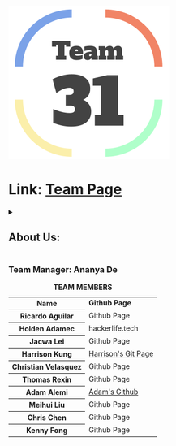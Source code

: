 <!--# This is a readme file for cse 110 fall 2022 group 31 github.  _-->
![Logo](admin/branding/logo.png) <!-- logo -->
# Link: [Team Page](https://github.com/cse110-fa22-group31/cse110-fa22-group31/blob/main/admin/team.md)
<details>   <!--drop down description  menu for info about team members -->
<summary><h2>About Us:</h2></summary>
<ul><!-- in the lines below, feel free to write about yourself. feel free to add your pictures as well if its ok -->
<li>Ananya De is the Team manager. she like to do ........ in her free time.</li>
<li>Ricardo Aguilar is the team leader. He likes to.......</li>
<li>Holden Adamec</li> 
<li>Jacwa Lei</li>  
<li>Harrison Kung is a team lead. He likes to bike and enjoys playing the piano.</li>  
<li>Christian Velasquez</li>  
<li>Thomas Rexin</li>  
<li>Adam Alemi is one of the team members. When He gets stressed, he goes to the pool and swims all the stress out of his body. He is foody so if there is an event on campus that has food involved, then you will most likely see him there. Adam's personal page:<a href="https://chipper-kitsune-d5866b.netlify.app/"> Adam Alemi</a>. </li>

![Adam's Photo](admin/adam.jpeg)
 
<li>Meihui Liu</li>  
<li>Chris Chen</li>  
<li>Kenny Fong</li>  
</ul>
</details>
<h3>Team Manager: Ananya De</h3> 
<table> <!-- The raster table for the team members containing two columns of name and page links -->
<caption><strong>TEAM MEMBERS</strong></caption><tbody><tr><th><b>Name</b></th><td><b>Github Page</b></td></tr>
<tr><th>Ricardo Aguilar</th><td>Github Page</td></tr>
<tr><th>Holden Adamec</th><td>hackerlife.tech</td></tr>
<tr><th>Jacwa Lei</th><td>Github Page</td></tr>
<tr><th>Harrison Kung</th><td><a href="https://github.com/kungharrison">Harrison's Git Page<a></td></tr>
<tr><th>Christian Velasquez</th><td>Github Page</td></tr>
<tr><th>Thomas Rexin</th><td>Github Page</td></tr>
 <tr><th>Adam Alemi</th><td><a href="https://github.com/naseralemi12">Adam's Github</a></td></tr>
<tr><th>Meihui Liu</th><td>Github Page</td></tr>
<tr><th>Chris Chen</th><td>Github Page</td></tr>
<tr><th>Kenny Fong</th><td>Github Page</td></tr>
</tbody></table>

